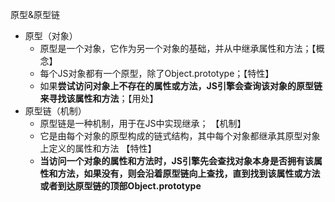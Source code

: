 原型&原型链
- 原型（对象）
    - 原型是一个对象，它作为另一个对象的基础，并从中继承属性和方法；【概念】
    - 每个JS对象都有一个原型，除了Object.prototype；【特性】
    - 如果**尝试访问对象上不存在的属性或方法，JS引擎会查询该对象的原型链来寻找该属性和方法**；【用处】
- 原型链（机制）
    - 原型链是一种机制，用于在JS中实现继承； 【机制】
    - 它是由每个对象的原型构成的链式结构，其中每个对象都继承其原型对象上定义的属性和方法 【特性】
    - **当访问一个对象的属性和方法时，JS引擎先会查找对象本身是否拥有该属性和方法，如果没有，则会沿着原型链向上查找，直到找到该属性或方法或者到达原型链的顶部Object.prototype**
